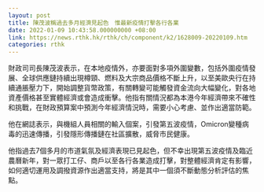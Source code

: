 ```yaml
---
layout: post
title: 陳茂波稱過去多月經濟見起色　惟最新疫情打擊各行各業
date: 2022-01-09 10:43:58.000000000 +08:00
link: https://news.rthk.hk/rthk/ch/component/k2/1628009-20220109.htm
categories: rthk
---
```


財政司司長陳茂波表示，在本地疫情外，亦要面對多項外圍變數，包括外圍疫情發展、全球供應鏈持續出現樽頸、燃料及大宗商品價格不斷上升，以至美歐央行在持續通脹壓力下，開始調整貨幣政策，有關轉變可能觸發資金流向大幅變化，對各地資產價格甚至實體經濟或會造成衝擊。他指有關情況都為本港今年經濟帶來不確性和挑戰，在財政預算案中預測今年經濟情況時，需要小心考慮、並作出適當防範。

他在網誌表示，與機組人員相關的輸入個案，引發第五波疫情，Omicron變種病毒的迅速傳播，引發隱形傳播鏈在社區擴散，威脅市民健康。

他指過去7個多月的市道氣氛及經濟表現已見起色，但不幸出現第五波疫情及臨近農曆新年，對一眾打工仔、商戶以至各行各業造成打擊，對整體經濟肯定有影響，如何適切運用及調撥資源作出適當支持，將是其中一個須不斷動態分析評估的焦點。
